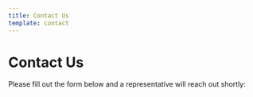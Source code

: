```yaml
---
title: Contact Us
template: contact
---
```


# Contact Us

Please fill out the form below and a representative will reach out shortly: